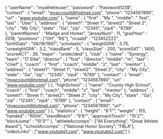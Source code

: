 {
  "userName"      : "myathleteuser",
  "password"      : "Password123$",    
  "contact"       : {
                      "email": "myaccount@hotmail.com",
                      "phone": "1234567890",
                      "url"  : "www.youtube.com"
                    },
  "name"          : {
  	                  "first" : "My   ",
  	                  "middle": "   Test",
  	                  "last"  : "User"
                    },
  "address"       : {
                      "street1": "Street 1",
                      "street2": "Street 2",
                      "city"   : "My City",
                      "state"  : "Ga",
                      "zip"    : "12345",
                      "zip4"   : "6789"  	
                    },
  "parentNames"   : "Madge and Homer",
  "jerseyNum"     : 11,
  "gradYear"      : 2018,
  "positions"     : ["OH", "RS"],
  "ncaaId"        : "12345ZZZZ",  
	"birthDate"     : "06/19/1997", 
  "scholastic"    : {
                      "weightGPA"     : 3.75,
                      "unweightGPA"   : 3.2,
                      "classRank"     : 5,
                      "classSize"     : 200,
                      "scoreSAT"      : 1400,
                      "scoreACT"      : 26,
                      "major"         : "undecided"
                    },
  "club"          : {
                      "name"          : "Synergy",
                      "team"          : "17 Elite",
                      "director"      : {
  	                                      "first" : "director",
  	                                      "middle": "m",
  	                                      "last"  : "chief"
                                        },
                      "coach"         : {
  	                                      "first" : "coach",
  	                                      "middle": "z",
  	                                      "last"  : "mentor"
                                        },
                      "address"       : {
                                          "street1": "Street 1",
                                          "street2": "Street 2",
                                          "city"   : "My City",
                                          "state"  : "Ga",
                                          "zip"    : "12345",
                                          "zip4"   : "6789"
                                        },
                      "contact"       : {
                                          "email": "myaccount@hotmail.com",
                                          "phone": "1234567890",
                                          "url"  : "www.youtube.com"
                                        }
                    },
  "highSchool"    : {
                      "name"          : "County High School",
                      "coach"         : {
  	                                      "first" : "coach",
  	                                      "middle": "z",
  	                                      "last"  : "mentor"
                                        },
                      "address"       : {
                                          "street1": "Street 1",
                                          "street2": "Street 2",
                                          "city"   : "My City",
                                          "state"  : "Ga",
                                          "zip"    : "12345",
                                          "zip4"   : "6789"
                                        },
                      "contact"       : {
                                          "email": "myaccount@hotmail.com",
                                          "phone": "1234567890",
                                          "url"  : "www.youtube.com"
                                        }
                    },
  "statistics"    : {
                      "height"        : "6'1\"",
                      "weight"        : 155,
                      "handed"        : "RiGht",
                      "standReach"    : "9'8\"", 
                      "approachTouch" : "10'2\"", 
                      "blockJump"     : "10'0\"" 
                    },
  "athleteAccomps" : ["All Everything", "Great Athlete Award"], 
  "schoolAccomps"  : ["National Honor Society", "FBLA"],
  "videoLinks"     : ["www.youtube1.com", "www.youtube2.com"]
}
